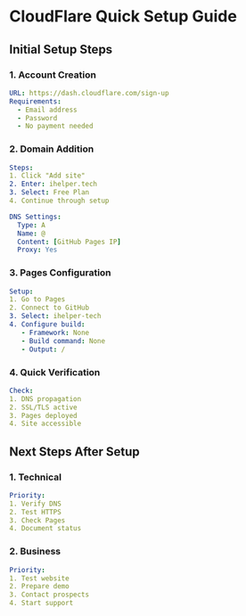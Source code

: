 # CloudFlare Quick Setup Guide

## Initial Setup Steps

### 1. Account Creation
```yaml
URL: https://dash.cloudflare.com/sign-up
Requirements:
  - Email address
  - Password
  - No payment needed
```

### 2. Domain Addition
```yaml
Steps:
1. Click "Add site"
2. Enter: ihelper.tech
3. Select: Free Plan
4. Continue through setup

DNS Settings:
  Type: A
  Name: @
  Content: [GitHub Pages IP]
  Proxy: Yes
```

### 3. Pages Configuration
```yaml
Setup:
1. Go to Pages
2. Connect to GitHub
3. Select: ihelper-tech
4. Configure build:
   - Framework: None
   - Build command: None
   - Output: /
```

### 4. Quick Verification
```yaml
Check:
1. DNS propagation
2. SSL/TLS active
3. Pages deployed
4. Site accessible
```

## Next Steps After Setup

### 1. Technical
```yaml
Priority:
1. Verify DNS
2. Test HTTPS
3. Check Pages
4. Document status
```

### 2. Business
```yaml
Priority:
1. Test website
2. Prepare demo
3. Contact prospects
4. Start support
```
